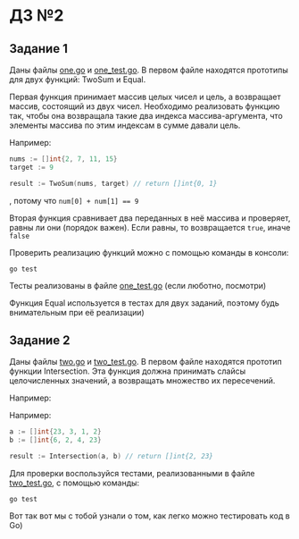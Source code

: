 # ДЗ №2

## Задание 1

Даны файлы [one.go](./one.go) и [one_test.go](./one_test.go). В первом файле находятся прототипы для двух функций: TwoSum и Equal.

Первая функция принимает массив целых чисел и цель, а возвращает массив, состоящий из двух чисел. Необходимо реализовать функцию так, чтобы она возвращала такие два индекса массива-аргумента, что элементы массива по этим индексам в сумме давали цель.

Например:

```go
nums := []int{2, 7, 11, 15}
target := 9

result := TwoSum(nums, target) // return []int{0, 1}
```

, потому что `num[0] + num[1] == 9`

Вторая функция сравнивает два переданных в неё массива и проверяет, равны ли они (порядок важен). Если равны, то возвращается `true`, иначе `false`

Проверить реализацию функций можно с помощью команды в консоли:

```shell
go test
```

Тесты реализованы в файле [one_test.go](./one_test.go) (если люботно, посмотри)

Функция Equal используется в тестах для двух заданий, поэтому будь внимательным при её реализации)

## Задание 2

Даны файлы [two.go](./two.go) и [two_test.go](./two_test.go). В первом файле находятся прототип функции Intersection. Эта функция должна принимать слайсы целочисленных значений, а возвращать множество их пересечений.

Например:

Например:

```go
a := []int{23, 3, 1, 2}
b := []int{6, 2, 4, 23}

result := Intersection(a, b) // return []int{2, 23}
```

Для проверки воспользуйся тестами, реализованными в файле [two_test.go](./two_test.go), с помощью команды:

```shell
go test
```

Вот так вот мы с тобой узнали о том, как легко можно тестировать код в Go)
